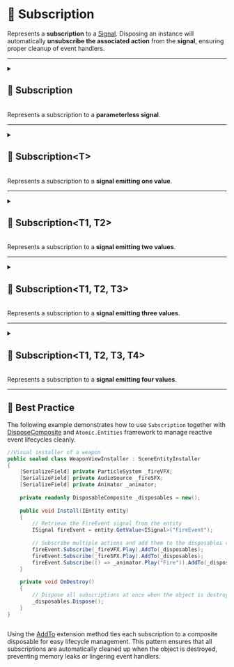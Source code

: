 # 🧩 Subscription

Represents a **subscription** to a [Signal](ISignal.md). Disposing an instance will automatically **unsubscribe the
associated action** from the **signal**, ensuring proper cleanup of event handlers.

---

<details>
  <summary>
    <h2 id="subscription">🧩 Subscription</h2>
    <br> Represents a subscription to a <b>parameterless signal</b>.
  </summary>

<br>

```csharp
public readonly struct Subscription : IDisposable
```

---

### 🏗️ Constructors

#### `Subscription(ISignal, Action)`

```csharp
public Subscription(ISignal signal, Action action)
```

- **Description:** Initializes a new subscription for a parameterless signal.
- **Parameters:**
    - `signal` — The signal source.
    - `action` — The delegate to unsubscribe on disposal.

---

### 🏹 Methods

#### `Dispose()`

```csharp
public void Dispose()
```

- **Description:** Unsubscribes the associated action from the signal source.

---

### 🗂 Example of Usage

```csharp
//Assume we have a instance of ISignal
ISignal signal = ...

//Subscribe on the signal    
Subscription subscription = signal.Subscribe(lambda);

// Later, dispose to unsubscribe
subscription.Dispose();
```

</details>

---

<details>
  <summary>
    <h2 id="subscriptiont">🧩 Subscription&lt;T&gt;</h2>
    <br> Represents a subscription to a <b>signal emitting one value</b>.
  </summary>

<br>

```csharp
public readonly struct Subscription<T> : IDisposable
```

- **Type parameter:** `T` — The type of the emitted value.

---

### 🏗️ Constructors

#### `Subscription(ISignal<T>, Action<T>)`

```csharp
public Subscription(ISignal<T> signal, Action<T> action)
```

- **Description:** Initializes a new subscription for a signal emitting one value.
- **Parameters:**
    - `signal` — The signal source.
    - `action` — The delegate to unsubscribe on disposal.

---

### 🏹 Methods

#### `Dispose()`

```csharp
public void Dispose()
```

- **Description:** Unsubscribes the associated action from the signal source.

---

### 🗂 Example of Usage

```csharp
//Assume we have a instance of ISignal
ISignal<T> signal = ...

//Subscribe on the signal
Subscription<T> subscription = signal.Subscribe<T>(lambda);

// Later, dispose to unsubscribe
subscription.Dispose();
```

</details>

---

<details>
  <summary>
    <h2 id="subscriptiont1-t2">🧩 Subscription&lt;T1, T2&gt;</h2>
    <br> Represents a subscription to a <b>signal emitting two values</b>.
  </summary>

<br>

```csharp
public readonly struct Subscription<T1, T2> : IDisposable
```

- **Type parameters:**
    - `T1` — The type of the first emitted value.
    - `T2` — The type of the second emitted value.

---

### 🏗️ Constructors

#### `Subscription(ISignal<T1, T2>, Action<T1, T2>)`

```csharp
public Subscription(ISignal<T1, T2> signal, Action<T1, T2> action)
```

- **Description:** Initializes a new subscription for a signal emitting two values.
- **Parameters:**
    - `signal` — The signal source.
    - `action` — The delegate to unsubscribe on disposal.

---

### 🏹 Methods

#### `Dispose()`

```csharp
public void Dispose()
```

- **Description:** Unsubscribes the associated action from the signal source.

---

### 🗂 Example of Usage

```csharp
//Assume we have a instance of ISignal
ISignal<T1, T2> signal = ...

//Subscribe on the signal
Subscription<T1, T2> subscription = signal.Subscribe<T1, T2>(lambda);

// Later, dispose to unsubscribe
subscription.Dispose();
```

</details>

---

<details>
  <summary>
    <h2 id="subscriptiont1-t2-t3">🧩 Subscription&lt;T1, T2, T3&gt;</h2>
    <br> Represents a subscription to a <b>signal emitting three values</b>.
  </summary>

<br>

```csharp
public readonly struct Subscription<T1, T2, T3> : IDisposable
```

- **Type parameters:**
    - `T1` — The type of the first emitted value.
    - `T2` — The type of the second emitted value.
    - `T3` — The type of the third emitted value.

---

### 🏗️ Constructors

#### `Subscription(ISignal<T1, T2, T3>, Action<T1, T2, T3>)`

```csharp
public Subscription(ISignal<T1, T2, T3> signal, Action<T1, T2, T3> action)
```

- **Description:** Initializes a new subscription for a signal emitting three values.
- **Parameters:**
    - `signal` — The signal source.
    - `action` — The delegate to unsubscribe on disposal.

---

### 🏹 Methods

#### `Dispose()`

```csharp
public void Dispose()
```

- **Description:** Unsubscribes the associated action from the signal source.

---

### 🗂 Example of Usage

```csharp
//Assume we have a instance of ISignal
ISignal<T1, T2, T3> signal = ...
    
//Subscribe on the signal
Subscription<T1, T2, T3> subscription = signal.Subscribe<T1, T2, T3>(lambda);

// Later, dispose to unsubscribe
subscription.Dispose();
```

</details>

---

<details>
  <summary>
    <h2 id="subscriptiont1-t2-t3-t4">🧩 Subscription&lt;T1, T2, T3, T4&gt;</h2>
    <br> Represents a subscription to a <b>signal emitting four values</b>.
  </summary>

<br>

```csharp
public readonly struct Subscription<T1, T2, T3, T4> : IDisposable
```

- **Type parameters:**
    - `T1` — The type of the first emitted value.
    - `T2` — The type of the second emitted value.
    - `T3` — The type of the third emitted value.
    - `T4` — The type of the fourth emitted value.

---

### 🏗️ Constructors

#### `Subscription(ISignal<T1, T2, T3, T4>, Action<T1, T2, T3, T4>)`

```csharp
public Subscription(ISignal<T1, T2, T3, T4> signal, Action<T1, T2, T3, T4> action)
```

- **Description:** Initializes a new subscription for a signal emitting four values.
- **Parameters:**
    - `signal` — The signal source.
    - `action` — The delegate to unsubscribe on disposal.

---

### 🏹 Methods

#### `Dispose()`

```csharp
public void Dispose()
```

- **Description:** Unsubscribes the associated action from the signal source.

---

### 🗂 Example of Usage

```csharp
//Assume we have a instance of ISignal
ISignal<T1, T2, T3, T4> signal = ...
    
//Subscribe on the signal
Subscription<T1, T2, T3, T4> subscription = signal.Subscribe<T1, T2, T3, T4>(lambda);

// Later, dispose to unsubscribe
subscription.Dispose();
```

</details>

---

## 📌 Best Practice

The following example demonstrates how to use `Subscription` together
with [DisposeComposite](../Utils/DisposableComposite.md) and `Atomic.Entities` framework to manage reactive event
lifecycles cleanly.

```csharp
//Visual installer of a weapon
public sealed class WeaponViewInstaller : SceneEntityInstaller
{
    [SerializeField] private ParticleSystem _fireVFX;
    [SerializeField] private AudioSource _fireSFX;
    [SerializeField] private Animator _animator;
    
    private readonly DisposableComposite _disposables = new();
    
    public void Install(IEntity entity)
    {
        // Retrieve the FireEvent signal from the entity
        ISignal fireEvent = entity.GetValue<ISignal>("FireEvent");
        
        // Subscribe multiple actions and add them to the disposables composite
        fireEvent.Subscribe(_fireVFX.Play).AddTo(_disposables);
        fireEvent.Subscribe(_fireSFX.Play).AddTo(_disposables);
        fireEvent.Subscribe(() => _animator.Play("Fire")).AddTo(_disposables);
    }
    
    private void OnDestroy()
    {
        // Dispose all subscriptions at once when the object is destroyed
        _disposables.Dispose();
    }
}



```

Using the [AddTo](../Utils/Extensions.md#addtoidisposable-disposablecomposite) extension method ties each subscription
to a composite disposable for easy lifecycle management. This pattern ensures that all subscriptions are automatically
cleaned up when the object is destroyed, preventing memory
leaks or lingering event handlers.
